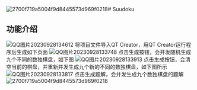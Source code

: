 ![2700f719a5004f9d8445573d969f0218](https://github.com/hakuto2003/Suudoku/assets/139118149/31f89bed-1a39-4e23-b3d7-87648a0ede25)# Suudoku
## 功能介绍
![QQ图片20230928134612](https://github.com/hakuto2003/Suudoku/assets/139118149/7de39408-396e-4f51-a502-3221b0bc9499)
将项目文件导入QT Creator，用QT Creator运行程序后生成如下页面
![QQ图片20230928133748](https://github.com/hakuto2003/Suudoku/assets/139118149/98c8616c-29c0-4b5d-86d5-d30d118e6379)
点击生成按钮，会并发随机生成九个不同的数独棋盘，如下图
![QQ图片20230928133913](https://github.com/hakuto2003/Suudoku/assets/139118149/ce8ccada-674e-4b6a-af5a-9cc616ea27f6)
点击生成按钮，会清空当前的棋盘，并重新并发生成九个新的不同的数独棋盘，如下图所示
![QQ图片20230928133817](https://github.com/hakuto2003/Suudoku/assets/139118149/0b6855a9-9605-4e6c-a7a2-89d546e747e5)
点击生成题解，会并发生成九个数独棋盘的题解
![2700f719a5004f9d8445573d969f0218](https://github.com/hakuto2003/Suudoku/assets/139118149/51adbcb5-99f9-4390-86c4-6299c7673713)
